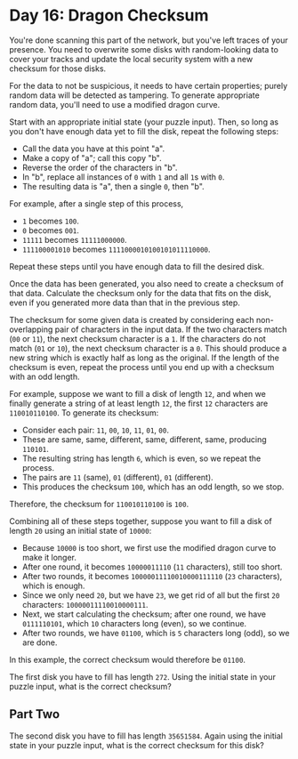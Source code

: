 # Day 16: Dragon Checksum

You're done scanning this part of the network, but you've left traces of your presence. You need to overwrite some disks with random-looking data to cover your tracks and update the local security system with a new checksum for those disks.

For the data to not be suspicious, it needs to have certain properties; purely random data will be detected as tampering. To generate appropriate random data, you'll need to use a modified dragon curve.

Start with an appropriate initial state (your puzzle input). Then, so long as you don't have enough data yet to fill the disk, repeat the following steps:

  - Call the data you have at this point "a".
  - Make a copy of "a"; call this copy "b".
  - Reverse the order of the characters in "b".
  - In "b", replace all instances of `0` with `1` and all `1`s with `0`.
  - The resulting data is "a", then a single `0`, then "b".

For example, after a single step of this process,

  - `1` becomes `100`.
  - `0` becomes `001`.
  - `11111` becomes `11111000000`.
  - `111100001010` becomes `1111000010100101011110000`.

Repeat these steps until you have enough data to fill the desired disk.

Once the data has been generated, you also need to create a checksum of that data. Calculate the checksum only for the data that fits on the disk, even if you generated more data than that in the previous step.

The checksum for some given data is created by considering each non-overlapping pair of characters in the input data. If the two characters match (`00` or `11`), the next checksum character is a `1`. If the characters do not match (`01` or `10`), the next checksum character is a `0`. This should produce a new string which is exactly half as long as the original. If the length of the checksum is even, repeat the process until you end up with a checksum with an odd length.

For example, suppose we want to fill a disk of length `12`, and when we finally generate a string of at least length `12`, the first `12` characters are `110010110100`. To generate its checksum:

  - Consider each pair: `11`, `00`, `10`, `11`, `01`, `00`.
  - These are same, same, different, same, different, same, producing `110101`.
  - The resulting string has length `6`, which is even, so we repeat the process.
  - The pairs are `11` (same), `01` (different), `01` (different).
  - This produces the checksum `100`, which has an odd length, so we stop.

Therefore, the checksum for `110010110100` is `100`.

Combining all of these steps together, suppose you want to fill a disk of length `20` using an initial state of `10000`:

  - Because `10000` is too short, we first use the modified dragon curve to make it longer.
  - After one round, it becomes `10000011110` (`11` characters), still too short.
  - After two rounds, it becomes `10000011110010000111110` (`23` characters), which is enough.
  - Since we only need `20`, but we have `23`, we get rid of all but the first `20` characters: `10000011110010000111`.
  - Next, we start calculating the checksum; after one round, we have `0111110101`, which `10` characters long (even), so we continue.
  - After two rounds, we have `01100`, which is `5` characters long (odd), so we are done.

In this example, the correct checksum would therefore be `01100`.

The first disk you have to fill has length `272`. Using the initial state in your puzzle input, what is the correct checksum?

## Part Two

The second disk you have to fill has length `35651584`. Again using the initial state in your puzzle input, what is the correct checksum for this disk?